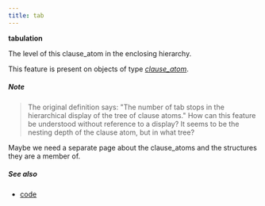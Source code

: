 ```yaml
---
title: tab
---
```


**tabulation**


The level of this clause_atom in the enclosing hierarchy.

This feature is present on objects of type [*clause_atom*](otype.md).

##### Note
> The original definition says:
"The number of tab stops in the hierarchical display of the tree of clause atoms."
How can this feature be understood without reference to a display?
It seems to be the nesting depth of the clause atom, but in what tree?

Maybe we need a separate page about the clause_atoms and the structures
they are a member of.

##### See also

* [code](code.md)

